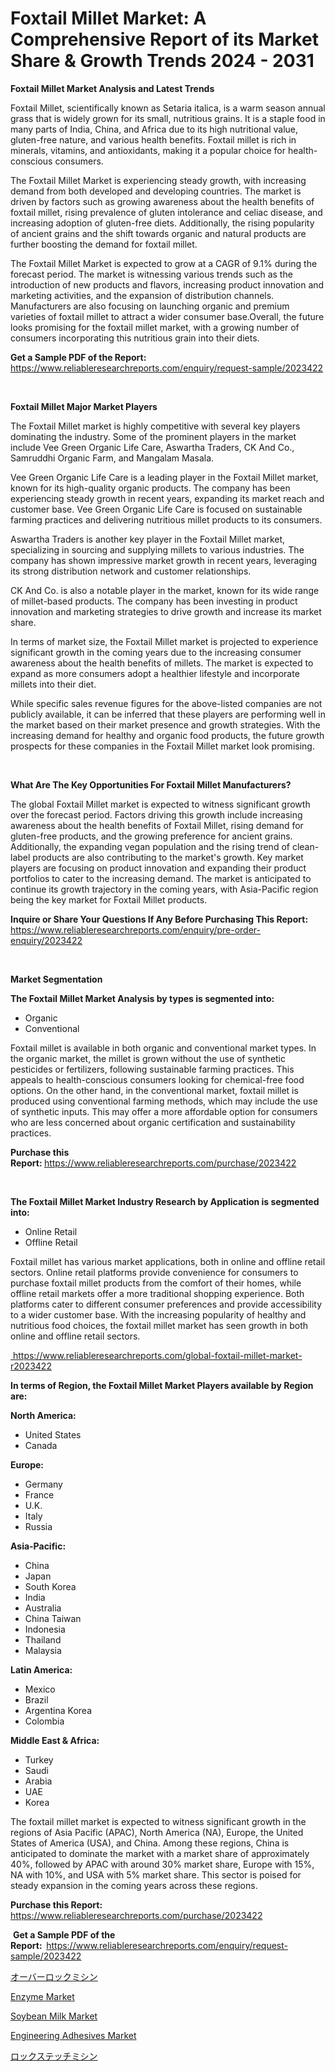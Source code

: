 <p><h1>Foxtail Millet Market: A Comprehensive Report of its Market Share & Growth Trends 2024 - 2031</h1></p><p><strong>Foxtail Millet Market Analysis and Latest Trends</strong></p>
<p><p>Foxtail Millet, scientifically known as Setaria italica, is a warm season annual grass that is widely grown for its small, nutritious grains. It is a staple food in many parts of India, China, and Africa due to its high nutritional value, gluten-free nature, and various health benefits. Foxtail millet is rich in minerals, vitamins, and antioxidants, making it a popular choice for health-conscious consumers.</p><p>The Foxtail Millet Market is experiencing steady growth, with increasing demand from both developed and developing countries. The market is driven by factors such as growing awareness about the health benefits of foxtail millet, rising prevalence of gluten intolerance and celiac disease, and increasing adoption of gluten-free diets. Additionally, the rising popularity of ancient grains and the shift towards organic and natural products are further boosting the demand for foxtail millet.</p><p>The Foxtail Millet Market is expected to grow at a CAGR of 9.1% during the forecast period. The market is witnessing various trends such as the introduction of new products and flavors, increasing product innovation and marketing activities, and the expansion of distribution channels. Manufacturers are also focusing on launching organic and premium varieties of foxtail millet to attract a wider consumer base.Overall, the future looks promising for the foxtail millet market, with a growing number of consumers incorporating this nutritious grain into their diets.</p></p>
<p><strong>Get a Sample PDF of the Report:&nbsp;</strong> <a href="https://www.reliableresearchreports.com/enquiry/request-sample/2023422">https://www.reliableresearchreports.com/enquiry/request-sample/2023422</a></p>
<p>&nbsp;</p>
<p><strong>Foxtail Millet Major Market Players</strong></p>
<p><p>The Foxtail Millet market is highly competitive with several key players dominating the industry. Some of the prominent players in the market include Vee Green Organic Life Care, Aswartha Traders, CK And Co., Samruddhi Organic Farm, and Mangalam Masala.</p><p>Vee Green Organic Life Care is a leading player in the Foxtail Millet market, known for its high-quality organic products. The company has been experiencing steady growth in recent years, expanding its market reach and customer base. Vee Green Organic Life Care is focused on sustainable farming practices and delivering nutritious millet products to its consumers.</p><p>Aswartha Traders is another key player in the Foxtail Millet market, specializing in sourcing and supplying millets to various industries. The company has shown impressive market growth in recent years, leveraging its strong distribution network and customer relationships.</p><p>CK And Co. is also a notable player in the market, known for its wide range of millet-based products. The company has been investing in product innovation and marketing strategies to drive growth and increase its market share.</p><p>In terms of market size, the Foxtail Millet market is projected to experience significant growth in the coming years due to the increasing consumer awareness about the health benefits of millets. The market is expected to expand as more consumers adopt a healthier lifestyle and incorporate millets into their diet.</p><p>While specific sales revenue figures for the above-listed companies are not publicly available, it can be inferred that these players are performing well in the market based on their market presence and growth strategies. With the increasing demand for healthy and organic food products, the future growth prospects for these companies in the Foxtail Millet market look promising.</p></p>
<p>&nbsp;</p>
<p><strong>What Are The Key Opportunities For Foxtail Millet Manufacturers?</strong></p>
<p><p>The global Foxtail Millet market is expected to witness significant growth over the forecast period. Factors driving this growth include increasing awareness about the health benefits of Foxtail Millet, rising demand for gluten-free products, and the growing preference for ancient grains. Additionally, the expanding vegan population and the rising trend of clean-label products are also contributing to the market's growth. Key market players are focusing on product innovation and expanding their product portfolios to cater to the increasing demand. The market is anticipated to continue its growth trajectory in the coming years, with Asia-Pacific region being the key market for Foxtail Millet products.</p></p>
<p><strong>Inquire or Share Your Questions If Any Before Purchasing This Report:</strong> <a href="https://www.reliableresearchreports.com/enquiry/pre-order-enquiry/2023422">https://www.reliableresearchreports.com/enquiry/pre-order-enquiry/2023422</a></p>
<p>&nbsp;</p>
<p><strong>Market Segmentation</strong></p>
<p><strong>The Foxtail Millet Market Analysis by types is segmented into:</strong></p>
<p><ul><li>Organic</li><li>Conventional</li></ul></p>
<p><p>Foxtail millet is available in both organic and conventional market types. In the organic market, the millet is grown without the use of synthetic pesticides or fertilizers, following sustainable farming practices. This appeals to health-conscious consumers looking for chemical-free food options. On the other hand, in the conventional market, foxtail millet is produced using conventional farming methods, which may include the use of synthetic inputs. This may offer a more affordable option for consumers who are less concerned about organic certification and sustainability practices.</p></p>
<p><strong>Purchase this Report:&nbsp;</strong><a href="https://www.reliableresearchreports.com/purchase/2023422">https://www.reliableresearchreports.com/purchase/2023422</a></p>
<p>&nbsp;</p>
<p><strong>The Foxtail Millet Market Industry Research by Application is segmented into:</strong></p>
<p><ul><li>Online Retail</li><li>Offline Retail</li></ul></p>
<p><p>Foxtail millet has various market applications, both in online and offline retail sectors. Online retail platforms provide convenience for consumers to purchase foxtail millet products from the comfort of their homes, while offline retail markets offer a more traditional shopping experience. Both platforms cater to different consumer preferences and provide accessibility to a wider customer base. With the increasing popularity of healthy and nutritious food choices, the foxtail millet market has seen growth in both online and offline retail sectors.</p></p>
<p><a href="https://www.reliableresearchreports.com/global-foxtail-millet-market-r2023422">&nbsp;https://www.reliableresearchreports.com/global-foxtail-millet-market-r2023422</a></p>
<p><strong>In terms of Region, the Foxtail Millet Market Players available by Region are:</strong></p>
<p>
    <p> <strong> North America: </strong>
        <ul>
            <li>United States</li>
            <li>Canada</li>
        </ul>
        </p> 
    <p> <strong> Europe: </strong>
        <ul>
            <li>Germany</li>
            <li>France</li>
            <li>U.K.</li>
            <li>Italy</li>
            <li>Russia</li>
        </ul>
        </p> 
    <p> <strong> Asia-Pacific: </strong>
        <ul>
            <li>China</li>
            <li>Japan</li>
            <li>South Korea</li>
            <li>India</li>
            <li>Australia</li>
            <li>China Taiwan</li>
            <li>Indonesia</li>
            <li>Thailand</li>
            <li>Malaysia</li>
        </ul>
        </p> 
    <p> <strong> Latin America: </strong>
        <ul>
            <li>Mexico</li>
            <li>Brazil</li>
            <li>Argentina Korea</li>
            <li>Colombia</li>
        </ul>
        </p> 
    <p> <strong> Middle East & Africa: </strong>
        <ul>
            <li>Turkey</li>
            <li>Saudi</li>
            <li>Arabia</li>
            <li>UAE</li>
            <li>Korea</li>
        </ul>
    </p>
    </p>
<p><p>The foxtail millet market is expected to witness significant growth in the regions of Asia Pacific (APAC), North America (NA), Europe, the United States of America (USA), and China. Among these regions, China is anticipated to dominate the market with a market share of approximately 40%, followed by APAC with around 30% market share, Europe with 15%, NA with 10%, and USA with 5% market share. This sector is poised for steady expansion in the coming years across these regions.</p></p>
<p><strong>Purchase this Report: </strong><a href="https://www.reliableresearchreports.com/purchase/2023422">https://www.reliableresearchreports.com/purchase/2023422</a></p>
<p>&nbsp;<strong>Get a Sample PDF of the Report:&nbsp;&nbsp;</strong><a href="https://www.reliableresearchreports.com/enquiry/request-sample/2023422">https://www.reliableresearchreports.com/enquiry/request-sample/2023422</a></p>
<p><strong></strong></p>
<p><p><a href="https://github.com/ddwcuskozol07187/Market-Research-Report-List-1/blob/main/695289919319.md">オーバーロックミシン</a></p><p><a href="https://issuu.com/reportprime-2/docs/enzyme-market-size-2030.pptx">Enzyme Market</a></p><p><a href="https://github.com/mancsybtousav/Market-Research-Report-List-2/blob/main/soybean-milk-market.md">Soybean Milk Market</a></p><p><a href="https://issuu.com/reportprime-2/docs/engineering-adhesives-market-size-2030.pptx">Engineering Adhesives Market</a></p><p><a href="https://github.com/xtkhtofdt934839/Market-Research-Report-List-1/blob/main/200984419318.md">ロックステッチミシン</a></p></p>